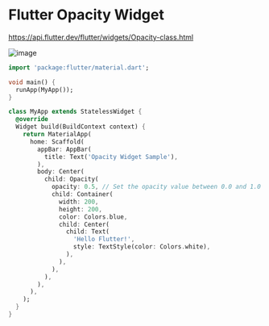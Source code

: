 # Flutter Opacity Widget

https://api.flutter.dev/flutter/widgets/Opacity-class.html

![image](https://github.com/luiscoco/flutter_opacity_widget/assets/32194879/a2d38d0e-077e-4f5a-b748-0f09edaaca69)

```dart
import 'package:flutter/material.dart';

void main() {
  runApp(MyApp());
}

class MyApp extends StatelessWidget {
  @override
  Widget build(BuildContext context) {
    return MaterialApp(
      home: Scaffold(
        appBar: AppBar(
          title: Text('Opacity Widget Sample'),
        ),
        body: Center(
          child: Opacity(
            opacity: 0.5, // Set the opacity value between 0.0 and 1.0
            child: Container(
              width: 200,
              height: 200,
              color: Colors.blue,
              child: Center(
                child: Text(
                  'Hello Flutter!',
                  style: TextStyle(color: Colors.white),
                ),
              ),
            ),
          ),
        ),
      ),
    );
  }
}
```
